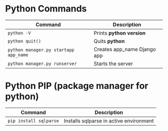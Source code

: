 
# Python Commands
|Command| Description|
|-------|------------|
|`python -V`  | Prints **python version** |
|`python quit()`  | Quits **python** |
|`python manager.py startapp app_name`  | Creates app_name Django app|
|`python manager.py runserver`  | Starts the server|


# Python PIP (package manager for python)
|Command| Description|
|-------|------------|
|`pip install sqlparse`  | Installs sqlparse in active environment|
